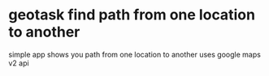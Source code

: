 geotask find path from one location to another
=======

simple app shows you path from one location to another
uses google maps v2 api
